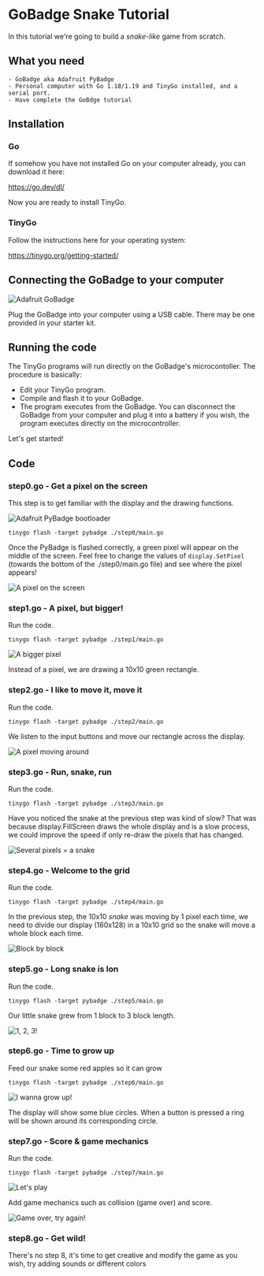 # GoBadge Snake Tutorial

In this tutorial we're going to build a _snake-like_ game from scratch.

## What you need

    - GoBadge aka Adafruit PyBadge
    - Personal computer with Go 1.18/1.19 and TinyGo installed, and a serial port.
    - Have complete the GoBdge tutorial

## Installation

### Go

If somehow you have not installed Go on your computer already, you can download it here:

https://go.dev/dl/

Now you are ready to install TinyGo.

### TinyGo

Follow the instructions here for your operating system:

https://tinygo.org/getting-started/

## Connecting the GoBadge to your computer

![Adafruit GoBadge](./assets/pybadge_hello.jpg)

Plug the GoBadge into your computer using a USB cable. There may be one provided in your starter kit.

## Running the code

The TinyGo programs will run directly on the GoBadge's microcontoller. The procedure is basically:

- Edit your TinyGo program.
- Compile and flash it to your GoBadge.
- The program executes from the GoBadge. You can disconnect the GoBadge from your computer and plug it into a battery if you wish, the program executes directly on the microcontroller.

Let's get started!

## Code

### step0.go - Get a pixel on the screen

This step is to get familiar with the display and the drawing functions.

![Adafruit PyBadge bootloader](./assets/pybadge_bootloader.jpg)

```
tinygo flash -target pybadge ./step0/main.go
```

Once the PyBadge is flashed correctly, a green pixel will appear on the middle of the screen. Feel free to change the values of `display.SetPixel` (towards the bottom of the ./step0/main.go file) and see where the pixel appears!

![A pixel on the screen](./assets/step0.jpg)

### step1.go - A pixel, but bigger!

Run the code.

```
tinygo flash -target pybadge ./step1/main.go
```

![A bigger pixel](./assets/step1.jpg)

Instead of a pixel, we are drawing a 10x10 green rectangle.

### step2.go - I like to move it, move it

Run the code.

```
tinygo flash -target pybadge ./step2/main.go
```

We listen to the input buttons and move our rectangle across the display.

![A pixel moving around](./assets/step2.gif)

### step3.go - Run, snake, run

Run the code.

```
tinygo flash -target pybadge ./step3/main.go
```

Have you noticed the snake at the previous step was kind of slow? That was because display.FillScreen draws the whole display and is a slow process, we could improve the speed if only re-draw the pixels that has 
changed. 

![Several pixels = a snake](./assets/step3.gif)

### step4.go - Welcome to the grid

Run the code.

```
tinygo flash -target pybadge ./step4/main.go
```

In the previous step, the 10x10 _snake_ was moving by 1 pixel each time, we need to divide our display (160x128) in a 10x10 grid so the snake will move a whole block each time.

![Block by block](./assets/step4.gif)

### step5.go - Long snake is lon

Run the code.

```
tinygo flash -target pybadge ./step5/main.go
```

Our little snake grew from 1 block to 3 block length.

![1, 2, 3!](./assets/step5.jpg)

### step6.go - Time to grow up

Feed our snake some red apples so it can grow

```
tinygo flash -target pybadge ./step6/main.go
```

![I wanna grow up!](./assets/step6.jpg)

The display will show some blue circles. When a button is pressed a ring will be shown around its corresponding circle.

### step7.go - Score & game mechanics

Run the code.

```
tinygo flash -target pybadge ./step7/main.go
```

![Let's play](./assets/step7_01.gif)

Add game mechanics such as collision (game over) and score.

![Game over, try again!](./assets/step7_02.jpg)

### step8.go - Get wild!

There's no step 8, it's time to get creative and modify the game as you wish, try adding sounds or different colors
